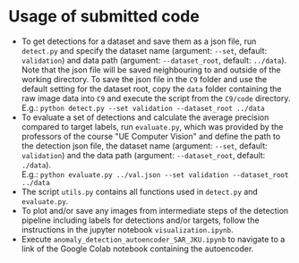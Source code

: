 # Usage of submitted code
- To get detections for a dataset and save them as a json file, run `detect.py` and specify the dataset name (argument: `--set`, default: `validation`) and data path (argument: `--dataset_root`, default: `../data`). Note that the json file will be saved neighbouring to and outside of the working directory. To save the json file in the `C9` folder and use the default setting for the dataset root, copy the `data` folder containing the raw image data into `C9` and execute the script from the `C9/code` directory. <br>
E.g.: `python detect.py --set validation --dataset_root ../data` <br>
- To evaluate a set of detections and calculate the average precision compared to target labels, run `evaluate.py`, which was provided by the professors of the course "UE Computer Vision" and define the path to the detection json file, the dataset name (argument: `--set`, default: `validation`) and the data path (argument: `--dataset_root`, default: `./data`). <br>
E.g.: `python evaluate.py ../val.json --set validation --dataset_root ../data` <br>
- The script `utils.py` contains all functions used in `detect.py` and `evaluate.py`. <br>
- To plot and/or save any images from intermediate steps of the detection pipeline including labels for detections and/or targets, follow the instructions in the jupyter notebook `visualization.ipynb`. <br>
- Execute `anomaly_detection_autoencoder_SAR_JKU.ipynb` to navigate to a link of the Google Colab notebook containing the autoencoder.

